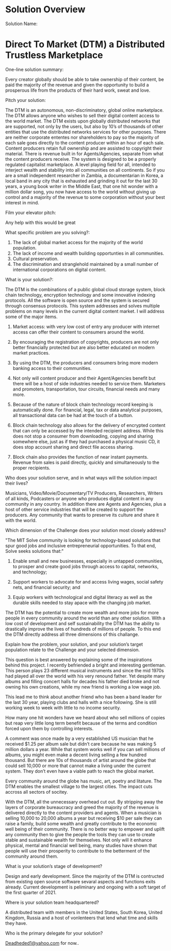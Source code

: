 # Solution Overview

Solution Name:

# Direct To Market (DTM) a Distributed Trustless Marketplace 

One-line solution summary:

Every creator globally should be able to take ownership of their content, be paid the majority of the revenue and given the opportunity
to build a prosperous life from the products of their hard work, sweat and love.

Pitch your solution:

The DTM is an autonomous, non-discriminatory, global online marketplace.  The DTM allows anyone who wishes to sell their digital content
access to the world market.  The DTM exists upon globally distributed networks that are supported, not only by the users, but also by
10’s of thousands of other entities that use the distributed networks services for other purposes.  There are neither corporate ententes
nor shareholders to pay so the majority of each sale goes directly to the content producer within an hour of each sale.  Content
producers retain full ownership and are assisted to copyright their material. There is revenue built in for Agents/Agencies, separate from
what the content producers receive.  The system is designed to be a properly regulated capitalist marketplace.  A level playing field
for all, intended to interject wealth and stability into all communities on all continents.  So if you are a small independent 
researcher in Zambia, a documentarian in Korea, a local band in any city that is exhausted and grinding it out for the last 30 years, a 
young book writer in the Middle East, that one hit wonder with a million dollar song, you now have access to the world without giving up
control and a majority of the revenue to some corporation without your best interest in mind.     
 
Film your elevator pitch:

 Any help with this would be great
 
What specific problem are you solving?:

1.	The lack of global market access for the majority of the world population.
2.	The lack of income and wealth building opportunties in all communities.
3. Cultural preservation.
4.	The discrimination and stranglehold maintained by a small number of international corporations on digital content.
 
What is your solution?:

The DTM is the combinations of a public global cloud storage system, block chain technology, encryption technology and some innovative
indexing protocols.  All the software is open source and the system is secured through consensus protocols.  This system addresses and
solves multiple problems on many levels in the current digital content market. I will address some of the major items.

1.	Market access: with very low cost of entry any producer with internet access can offer their content to consumers around the world.

2.	By encouraging the registration of copyrights, producers are not only better financially protected but are also better educated on
modern market practices.

3.	By using the DTM, the producers and consumers bring more modern banking access to their communities.

4.	Not only will content producer and their Agent/Agencies benefit but there will be a host of side industries needed to service them. 
Marketers and promoters, transportation, tour circuits, financial needs and many more.  

5.	Because of the nature of block chain technology record keeping is automatically done.  For financial, legal, tax or data analytical 
purposes, all transactional data can be had at the touch of a button.

6.	Block chain technology also allows for the delivery of encrypted content that can only be accessed by the intended recipient address.
While this does not stop a consumer from downloading, copying and sharing somewhere else, just as if they had purchased a physical music
CD, it does stop account sharing and direct file access sharing. 

7.	Block chain also provides the function of near instant payments.  Revenue from sales is paid directly, quickly and simultaneously to
the proper recipients.

Who does your solution serve, and in what ways will the solution impact their lives?

Musicians, Video/Movie/Documentary/TV Producers, Researchers, Writers of all kinds, Podcasters or anyone who produces digital content in
any community in any country.  In addition there are Agents and Agencies, plus a host of other service industries that will be created 
to support the producers. Any community that wants to preserve its culture and share it with the world. 

Which dimension of the Challenge does your solution most closely address?

"The MIT Solve community is looking for technology-based solutions that spur good jobs and inclusive entrepreneurial opportunities. 
To that end, Solve seeks solutions that:"

1. Enable small and new businesses, especially in untapped communities, to prosper and create good jobs through access to capital, 
networks, and technology;

2. Support workers to advocate for and access living wages, social safety nets, and financial security; and

3. Equip workers with technological and digital literacy as well as the durable skills needed to stay apace with the changing job market.

The DTM has the potential to create more wealth and more jobs for more people in every community around the world than any other solution.
With a low cost of development and self sustainability the DTM has the ability to drastically improve the lives of hundreds of millions 
of people. To this end the DTM directly address all three dimensions of this challange. 

Explain how the problem, your solution, and your solution’s target population relate to the Challenge and your selected dimension.

This question is best answered by explaining some of the inspirations behind this project.  I recently befriended a bright and interesting 
gentleman.  This person plays 23 different musical instruments and since the mid 1970s had played all over the world with his very 
renound father.  Yet despite many albums and filling concert halls for decades his father died broke and not owning his own creations,
while my new friend is working a low wage job.

This lead me to think about another friend who has been a band leader for the last 30 year, playing clubs and halls with a nice 
following.  She is still working week to week with little to no income security.

How many one hit wonders have we heard about who sell millions of copies but reap very little long term benefit because of the terms and
condition forced upon them by controlling interests.  

A comment was once made by a very established US musician that he received $1.25 per album sale but didn’t care because he was making
5 million dollars a year.  While that system works well if you can sell millions of albums, you might even make a decent living selling 
a few hundred thousand.  But there are 10s of thousands of artist around the globe that could sell 10,000 or more that cannot make a 
living under the current system.  They don’t even have a viable path to reach the global market.  

Every community around the globe has music, art, poetry and litature.  The DTM enables the smallest village to the largest cities.  The
impact cuts accross all sectors of socitey.

With the DTM, all the unnecessary overhead cut out.  By stripping away the layers of corporate bureaucracy and greed the majority of the 
revenue is delivered directly to the content providers and agents.  When a musician is selling 10,000 to 20,000 albums a year but 
receiving $10 per sale they can raise a family, build some wealth and greatly contribute to the economic well being of their community. 
There is no better way to empower and uplift any community then to give the people the tools they can use to create stable and sustainable 
wealth for themselves.  Not only will it enhance physical, mental and financial well being, many studies have shown that people will use
their prosperity to contribute to the betterment of the community around them. 

What is your solution’s stage of development?

Design and early development.  Since the majority of the DTM is contructed from existing open source software sevaral aspects and functions
exits already.  Current development is peliminary and ongoing with a soft target of the first quarter of 2021.

Where is your solution team headquartered?

A distributed team with members in the United States, South Korea, United Kingdom, Russia and a host of vonlenteers that lend what time
and skills they have.

Who is the primary delegate for your solution?

Deadheded1@yahoo.com  for now..


